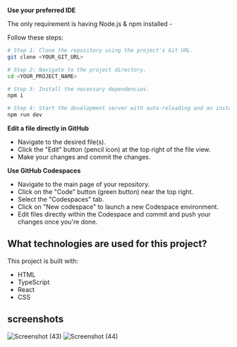 
**Use your preferred IDE**

The only requirement is having Node.js & npm installed -

Follow these steps:

```sh
# Step 1: Clone the repository using the project's Git URL.
git clone <YOUR_GIT_URL>

# Step 2: Navigate to the project directory.
cd <YOUR_PROJECT_NAME>

# Step 3: Install the necessary dependencies.
npm i

# Step 4: Start the development server with auto-reloading and an instant preview.
npm run dev
```

**Edit a file directly in GitHub**

- Navigate to the desired file(s).
- Click the "Edit" button (pencil icon) at the top right of the file view.
- Make your changes and commit the changes.

**Use GitHub Codespaces**

- Navigate to the main page of your repository.
- Click on the "Code" button (green button) near the top right.
- Select the "Codespaces" tab.
- Click on "New codespace" to launch a new Codespace environment.
- Edit files directly within the Codespace and commit and push your changes once you're done.

## What technologies are used for this project?

This project is built with:
- HTML
- TypeScript
- React
- CSS

## screenshots ##
![Screenshot (43)](https://github.com/user-attachments/assets/c620509d-0e9b-442c-836e-a92b3a3e0729)
![Screenshot (44)](https://github.com/user-attachments/assets/345597ce-4773-46ec-9378-999fb91964a9)


